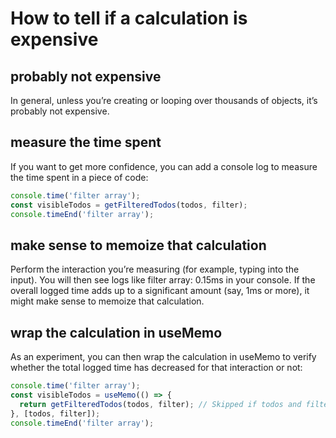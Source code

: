 # How to tell if a calculation is expensive

## probably not expensive
In general, unless you’re creating or looping over thousands of objects, it’s probably not expensive.

## measure the time spent
If you want to get more confidence, you can add a console log to measure the time spent in a piece of code:
```js
console.time('filter array');
const visibleTodos = getFilteredTodos(todos, filter);
console.timeEnd('filter array');
```
## make sense to memoize that calculation
Perform the interaction you’re measuring (for example, typing into the input). You will then see logs like filter array: 0.15ms in your console. If the overall logged time adds up to a significant amount (say, 1ms or more), it might make sense to memoize that calculation. 

## wrap the calculation in useMemo
As an experiment, you can then wrap the calculation in useMemo to verify whether the total logged time has decreased for that interaction or not:
```js
console.time('filter array');
const visibleTodos = useMemo(() => {
  return getFilteredTodos(todos, filter); // Skipped if todos and filter haven't changed
}, [todos, filter]);
console.timeEnd('filter array');
```